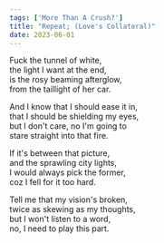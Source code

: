 ```yaml
---
tags: ['More Than A Crush?']
title: "Repeat; (Love's Collateral)"
date: 2023-06-01
---
```


Fuck the tunnel of white,  
the light I want at the end,  
is the rosy beaming afterglow,  
from the taillight of her car.

And I know that I should ease it in,  
that I should be shielding my eyes,  
but I don't care, no I'm going to  
stare straight into that fire.

If it's between that picture,  
and the sprawling city lights,  
I would always pick the former,  
coz I fell for it too hard.

Tell me that my vision's broken,  
twice as skewing as my thoughts,  
but I won't listen to a word,  
no, I need to play this part.
